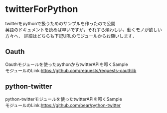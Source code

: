 # twitterForPython
twitterをpythonで扱うためのサンプルを作ったので公開  
英語のドキュメントを読めば早いですが，それすら煩わしい，動くモノが欲しい方々へ．
詳細はどちらも下記URLのモジュールからお願いします．  


## Oauth
Oauthモジュールを使ったpythonからtwitterAPIを叩くSample  
モジュールのLink:https://github.com/requests/requests-oauthlib  

## python-twitter
python-twitterモジュールを使ったtwitterAPIを叩くSample  
モジュールのLink:https://github.com/bear/python-twitter  


